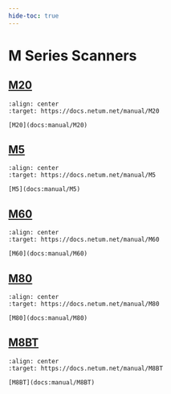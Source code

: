 ```yaml
---
hide-toc: true
---
```


#   M Series Scanners

## [M20](docs:manual/M20)


```{figure} ../media/series/M20.jpg
:align: center
:target: https://docs.netum.net/manual/M20

[M20](docs:manual/M20)
```

## [M5](docs:manual/M5)


```{figure} ../media/series/M5.jpg
:align: center
:target: https://docs.netum.net/manual/M5

[M5](docs:manual/M5)
```

## [M60](docs:manual/M60)

```{figure} ../media/series/M60.jpg
:align: center
:target: https://docs.netum.net/manual/M60

[M60](docs:manual/M60)
```

## [M80](docs:manual/M80)

```{figure} ../media/series/M80.jpg
:align: center
:target: https://docs.netum.net/manual/M80

[M80](docs:manual/M80)
```

## [M8BT](docs:manual/M8BT)

```{figure} ../media/series/M8BT.jpg
:align: center
:target: https://docs.netum.net/manual/M8BT

[M8BT](docs:manual/M8BT)
```



